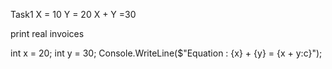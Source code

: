 Task1
X = 10
Y = 20 
X + Y =30

print real invoices

int x = 20;
int y = 30;
Console.WriteLine($"Equation : {x} + {y} = {x + y:c}");
 
